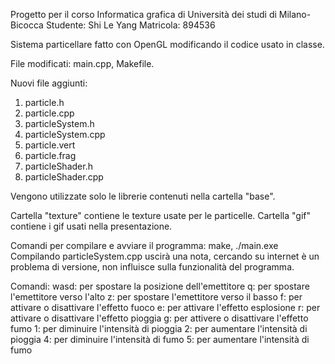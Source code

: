 Progetto per il corso Informatica grafica di Università dei studi di Milano-Bicocca
Studente: Shi Le Yang
Matricola: 894536

Sistema particellare fatto con OpenGL modificando il codice usato in classe. 

File modificati: main.cpp, Makefile.

Nuovi file aggiunti: 
1. particle.h
2. particle.cpp
3. particleSystem.h
4. particleSystem.cpp
5. particle.vert
6. particle.frag
7. particleShader.h
8. particleShader.cpp

Vengono utilizzate solo le librerie contenuti nella cartella "base".

Cartella "texture" contiene le texture usate per le particelle. 
Cartella "gif" contiene i gif usati nella presentazione. 

Comandi per compilare e avviare il programma: make, ./main.exe
Compilando particleSystem.cpp uscirà una nota, cercando su internet è un problema di versione, 
non influisce sulla funzionalità del programma. 

Comandi: 
wasd: per spostare la posizione dell'emettitore
q: per spostare l'emettitore verso l'alto
z: per spostare l'emettitore verso il basso
f: per attivare o disattivare l'effetto fuoco
e: per attivare l'effetto esplosione
r: per attivare o disattivare l'effetto pioggia
g: per attivere o disattivare l'effetto fumo
1: per diminuire l'intensità di pioggia
2: per aumentare l'intensità di pioggia
4: per diminuire l'intensità di fumo
5: per aumentare l'intensità di fumo
